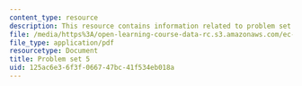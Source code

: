 ```yaml
---
content_type: resource
description: This resource contains information related to problem set 5.
file: /media/https%3A/open-learning-course-data-rc.s3.amazonaws.com/ec-722-special-topics-at-edgerton-center-developing-world-prosthetics-spring-2010/125ac6e36f3f066747bc41f534eb018a_MITEC_722S10_pset5.pdf
file_type: application/pdf
resourcetype: Document
title: Problem set 5
uid: 125ac6e3-6f3f-0667-47bc-41f534eb018a
---
```

